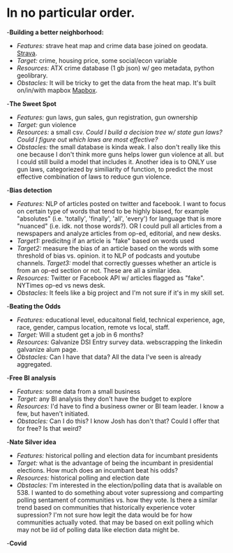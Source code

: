 # In no particular order.

-**Building a better neighborhood:**
- *Features:* strave heat map and crime data base joined on geodata. [Strava](https://www.strava.com/heatmap).
- *Target:* crime, housing price, some social/econ variable
- *Resources:* ATX crime database (1 gb json) w/ geo metadata, python geolibrary.
- *Obstacles:* It will be tricky to get the data from the heat map. It's built on/in/with mapbox [Mapbox](https://www.mapbox.com/about/maps/).

-**The Sweet Spot** 
- *Features:* gun laws, gun sales, gun registration, gun ownership
- *Target:* gun violence
- *Resources:* a small csv. *Could I build a decision tree w/ state gun laws?* *Could I figure out which laws are most effective?*
- *Obstacles:* the small database is kinda weak. I also don't really like this one because I don't think more guns helps lower gun violence at all. but I could still build a model that includes it. Another idea is to ONLY use gun laws, categoriezed by similiarity of function, to predict the most effective combination of laws to reduce gun violence.

-**Bias detection** 
- *Features:* NLP of articles posted on twitter and facebook.  I want to focus on certain type of words that tend to be highly biased, for example "absolutes"  (i.e. 'totally', 'finally', 'all', 'every') for language that is more "nuanced" (i.e. idk. not those words?). OR I could pull all articles from a newspapers and analyze articles from op-ed, editorial, and new desks.
- *Target1:* predicitng if an article is "fake" based on words used
- *Target2:* measure the bias of an article based on the words with some threshold of bias vs. opinion. it to NLP of podcasts and youtube channels.
*Target3:* model that correctly guesses whether an article is from an op-ed section or not. These are all a similar idea.
- *Resources:* Twitter or Facebook API w/ articles flagged as "fake". NYTimes op-ed vs news desk.
- *Obstacles:* It feels like a big project and I'm not sure if it's in my skill set. 

-**Beating the Odds** 
- *Features:* educational level, educaitonal field, technical experience, age, race, gender, campus location, remote vs local, staff.
- *Target:* Will a student get a job in 6 months?
- *Resources:* Galvanize DSI Entry survey data. webscrapping the linkedin galvanize alum page.
- *Obstacles:* Can I have that data? All the data I've seen is already aggregated.

-**Free BI analysis** 
- *Features:* some data from a small business
- *Target:* any BI analysis they don't have the budget to explore
- *Resources:* I'd have to find a business owner or BI team leader. I know a few, but haven't initiated.
- *Obstacles:* Can I do this? I know Josh has don't that? Could I offer that for free? Is that weird?

-**Nate Silver idea**
- *Features:* historical polling and election data for incumbant presidents
- *Target:* what is the advantage of being the incumbant in presidential elections. How much does an incumbant beat his odds?
- *Resources:* historical polling and election date
- *Obstacles:* I'm interested in the election/polling data that is available on 538. I wanted to do something about voter supressiong and comparting polling sentament of communities vs. how they vote. Is there a similar trend based on communities that historically experience voter supression? I'm not sure how legit the data would be for how communities actually voted. that may be based on exit polling which may not be iid of polling data like election data might be.

-**Covid**



